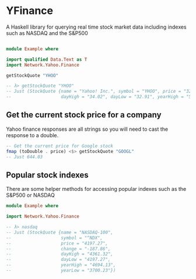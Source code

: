 # YFinance

A Haskell library for querying real time stock market data including indexes such as NASDAQ and the S&P500

```haskell

module Example where

import qualified Data.Text as T
import Network.Yahoo.Finance

getStockQuote "YHOO"

-- λ> getStockQuote "YHOO"
-- Just (StockQuote {name = "Yahoo! Inc.", symbol = "YHOO", price = "32.93", change = "-1.17",
--                   dayHigh = "34.02", dayLow = "32.91", yearHigh = "52.62", yearLow = "32.91"})

```

## Get the current stock price for a company

Yahoo finance responses are all strings so you will need to cast the response to a double.

```haskell
-- Get the current price for Google stock
fmap (toDouble . price) <$> getStockQuote "GOOGL"
-- Just 644.03
```

## Popular stock indexes

There are some helper methods for accessing popular indexes such as the S&P500 or NASDAQ

```haskell
module Example where

import Network.Yahoo.Finance

-- λ> nasdaq
-- Just (StockQuote {name = "NASDAQ-100",
--                   symbol = "^NDX",
--                   price = "4197.27",
--                   change = "-187.86",
--                   dayHigh = "4361.32",
--                   dayLow = "4197.27",
--                   yearHigh = "4694.13",
--                   yearLow = "3700.23"})
```
